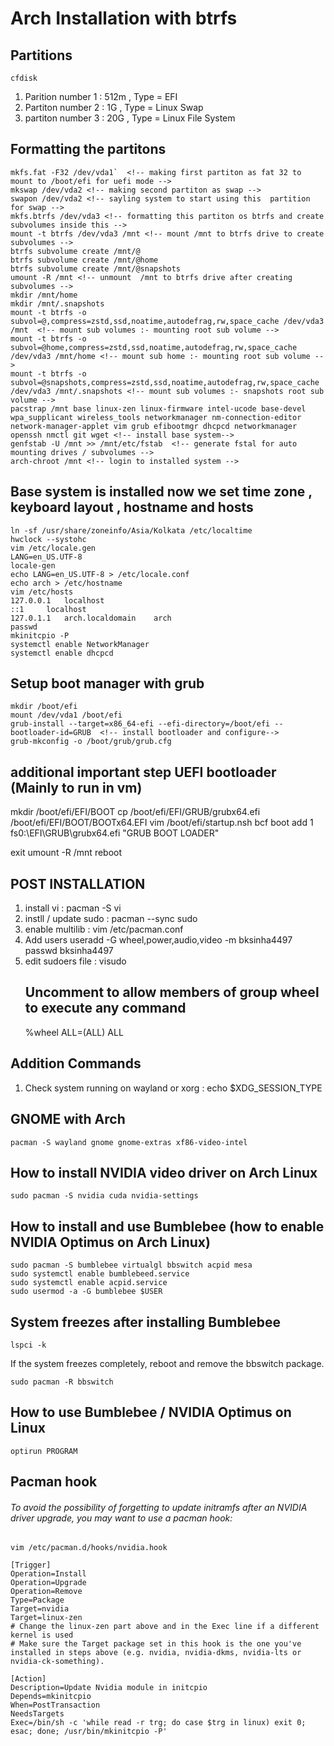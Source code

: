 # Arch Installation with btrfs
## Partitions
`cfdisk`
1. Parition number 1 : 512m , Type = EFI
2. Partiton number 2 : 1G , Type = Linux Swap
3. partiton number 3 : 20G , Type = Linux File System
## Formatting the partitons
```
mkfs.fat -F32 /dev/vda1`  <!-- making first partiton as fat 32 to mount to /boot/efi for uefi mode -->
mkswap /dev/vda2 <!-- making second partiton as swap -->
swapon /dev/vda2 <!-- sayling system to start using this  partition for swap -->
mkfs.btrfs /dev/vda3 <!-- formatting this partiton os btrfs and create subvolumes inside this -->
mount -t btrfs /dev/vda3 /mnt <!-- mount /mnt to btrfs drive to create subvolumes -->
btrfs subvolume create /mnt/@
btrfs subvolume create /mnt/@home
btrfs subvolume create /mnt/@snapshots
umount -R /mnt <!-- unmount  /mnt to btrfs drive after creating subvolumes -->
mkdir /mnt/home
mkdir /mnt/.snapshots
mount -t btrfs -o subvol=@,compress=zstd,ssd,noatime,autodefrag,rw,space_cache /dev/vda3 /mnt  <!-- mount sub volumes :- mounting root sub volume -->
mount -t btrfs -o subvol=@home,compress=zstd,ssd,noatime,autodefrag,rw,space_cache /dev/vda3 /mnt/home <!-- mount sub home :- mounting root sub volume -->
mount -t btrfs -o subvol=@snapshots,compress=zstd,ssd,noatime,autodefrag,rw,space_cache /dev/vda3 /mnt/.snapshots <!-- mount sub volumes :- snapshots root sub volume -->
pacstrap /mnt base linux-zen linux-firmware intel-ucode base-devel wpa_supplicant wireless_tools networkmanager nm-connection-editor network-manager-applet vim grub efibootmgr dhcpcd networkmanager openssh nmctl git wget <!-- install base system-->
genfstab -U /mnt >> /mnt/etc/fstab  <!-- generate fstal for auto mounting drives / subvolumes -->
arch-chroot /mnt <!-- login to installed system -->
```
## Base system is installed now we set time zone , keyboard layout , hostname and hosts
```
ln -sf /usr/share/zoneinfo/Asia/Kolkata /etc/localtime
hwclock --systohc
vim /etc/locale.gen
LANG=en_US.UTF-8
locale-gen
echo LANG=en_US.UTF-8 > /etc/locale.conf
echo arch > /etc/hostname
vim /etc/hosts
127.0.0.1	localhost
::1		localhost
127.0.1.1	arch.localdomain	arch
passwd
mkinitcpio -P
systemctl enable NetworkManager
systemctl enable dhcpcd
```
## Setup boot manager with grub
```
mkdir /boot/efi
mount /dev/vda1 /boot/efi
grub-install --target=x86_64-efi --efi-directory=/boot/efi --bootloader-id=GRUB  <!-- install bootloader and configure-->
grub-mkconfig -o /boot/grub/grub.cfg
```

## additional important step  UEFI bootloader (Mainly to run in vm)
<!-- if EFI partiton is mounted at /boot/efi -->
mkdir /boot/efi/EFI/BOOT
cp /boot/efi/EFI/GRUB/grubx64.efi /boot/efi/EFI/BOOT/BOOTx64.EFI
vim /boot/efi/startup.nsh
bcf boot add 1 fs0:\EFI\GRUB\grubx64.efi "GRUB BOOT LOADER"

exit
umount -R /mnt
reboot

## POST INSTALLATION
1. install vi : pacman -S vi
2. instll / update sudo :  pacman --sync sudo
3. enable multilib : vim /etc/pacman.conf
4. Add users
	useradd -G wheel,power,audio,video -m bksinha4497
	passwd bksinha4497
5. edit sudoers file : visudo
	## Uncomment to allow members of group wheel to execute any command
	%wheel ALL=(ALL) ALL
## Addition Commands

1. Check system running on wayland or xorg : echo $XDG_SESSION_TYPE

## GNOME with Arch

`pacman -S wayland gnome gnome-extras xf86-video-intel`

## How to install NVIDIA video driver on Arch Linux 

`sudo pacman -S nvidia cuda nvidia-settings`

## How to install and use Bumblebee (how to enable NVIDIA Optimus on Arch Linux)

```
sudo pacman -S bumblebee virtualgl bbswitch acpid mesa
sudo systemctl enable bumblebeed.service
sudo systemctl enable acpid.service
sudo usermod -a -G bumblebee $USER
```

## System freezes after installing Bumblebee

`lspci -k`

If the system freezes completely, reboot and remove the bbswitch package.

`sudo pacman -R bbswitch`

## How to use Bumblebee / NVIDIA Optimus on Linux

`optirun PROGRAM`

## Pacman hook
###### To avoid the possibility of forgetting to update initramfs after an NVIDIA driver upgrade, you may want to use a pacman hook:

`vim /etc/pacman.d/hooks/nvidia.hook`
```
[Trigger]
Operation=Install
Operation=Upgrade
Operation=Remove
Type=Package
Target=nvidia
Target=linux-zen
# Change the linux-zen part above and in the Exec line if a different kernel is used
# Make sure the Target package set in this hook is the one you've installed in steps above (e.g. nvidia, nvidia-dkms, nvidia-lts or nvidia-ck-something).

[Action]
Description=Update Nvidia module in initcpio
Depends=mkinitcpio
When=PostTransaction
NeedsTargets
Exec=/bin/sh -c 'while read -r trg; do case $trg in linux) exit 0; esac; done; /usr/bin/mkinitcpio -P'
```
